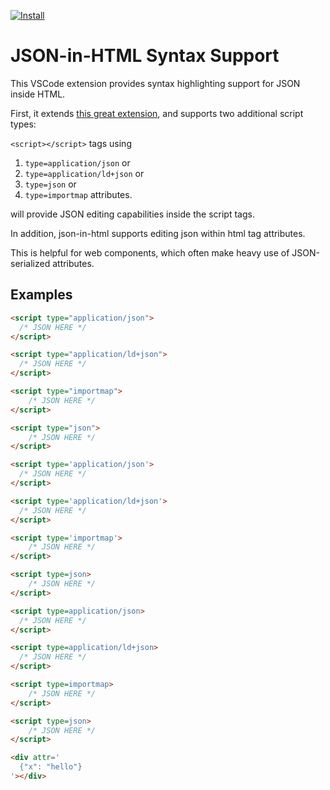 [![Install](https://img.shields.io/badge/vscode-install-blue.svg)](https://marketplace.visualstudio.com/items?itemName=andersonbruceb.json-in-html)

# JSON-in-HTML Syntax Support

This VSCode extension provides syntax highlighting support for JSON inside HTML.

First, it extends [this great extension](https://github.com/panoply/vscode-json-script-tag), and supports two additional script types:

`<script></script>` tags using 

1.  `type=application/json` or
2.  `type=application/ld+json` or
3.  `type=json` or 
4.  `type=importmap` attributes.

will provide JSON editing capabilities inside the script tags.

In addition, json-in-html supports editing json within html tag attributes.

This is helpful for web components, which often make heavy use of JSON-serialized attributes.

## Examples

```html
<script type="application/json">
  /* JSON HERE */
</script>

<script type="application/ld+json">
  /* JSON HERE */
</script>

<script type="importmap">
    /* JSON HERE */
</script>

<script type="json">
    /* JSON HERE */
</script>

<script type='application/json'>
  /* JSON HERE */
</script>

<script type='application/ld+json'>
  /* JSON HERE */
</script>

<script type='importmap'>
    /* JSON HERE */
</script>

<script type=json>
    /* JSON HERE */
</script>

<script type=application/json>
  /* JSON HERE */
</script>

<script type=application/ld+json>
  /* JSON HERE */
</script>

<script type=importmap>
    /* JSON HERE */
</script>

<script type=json>
    /* JSON HERE */
</script>

<div attr='
  {"x": "hello"}
'></div>
```
